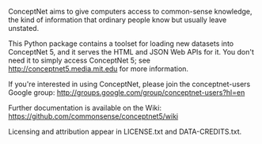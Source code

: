 ConceptNet aims to give computers access to common-sense knowledge, the kind of
information that ordinary people know but usually leave unstated.

This Python package contains a toolset for loading new datasets into ConceptNet
5, and it serves the HTML and JSON Web APIs for it. You don't need it to simply
access ConceptNet 5; see http://conceptnet5.media.mit.edu for more information.

If you're interested in using ConceptNet, please join the conceptnet-users Google
group: http://groups.google.com/group/conceptnet-users?hl=en

Further documentation is available on the Wiki: https://github.com/commonsense/conceptnet5/wiki

Licensing and attribution appear in LICENSE.txt and DATA-CREDITS.txt.
